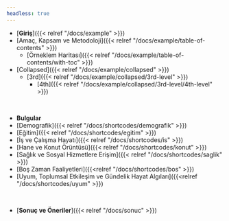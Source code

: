 ```yaml
---
headless: true
---
```


- [**Giriş**]({{< relref "/docs/example" >}})
- [Amaç, Kapsam ve Metodoloji]({{< relref "/docs/example/table-of-contents" >}})
  - [Örneklem Haritası]({{< relref "/docs/example/table-of-contents/with-toc" >}})
- [Collapsed]({{< relref "/docs/example/collapsed" >}})
  - [3rd]({{< relref "/docs/example/collapsed/3rd-level" >}})
    - [4th]({{< relref "/docs/example/collapsed/3rd-level/4th-level" >}})
<br />

- **Bulgular**
- [Demografik]({{< relref "/docs/shortcodes/demografik" >}})
- [Eğitim]({{< relref "/docs/shortcodes/egitim" >}})
- [İş ve Çalışma Hayatı]({{< relref "/docs/shortcodes/is" >}})
- [Hane ve Konut Örüntüsü]({{< relref "/docs/shortcodes/konut" >}})
- [Sağlık ve Sosyal Hizmetlere Erişim]({{< relref "/docs/shortcodes/saglik" >}})
- [Boş Zaman Faaliyetleri]({{<relref "/docs/shortcodes/bos" >}})
- [Uyum, Toplumsal Etkileşim ve Gündelik Hayat Algıları]({{<relref "/docs/shortcodes/uyum" >}})
<br />

- [**Sonuç ve Öneriler**]({{< relref "/docs/sonuc" >}})
<br />
